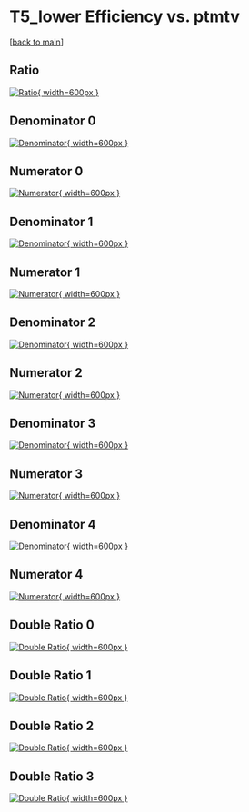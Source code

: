 # T5_lower Efficiency vs. ptmtv

[[back to main](./)]



## Ratio

[![Ratio](../mtv/var/T5_lower_base_321_-1_eff_ptmtv.png){ width=600px }](../mtv/var/T5_lower_base_321_-1_eff_ptmtv.pdf)

## Denominator 0

[![Denominator](../mtv/den/T5_lower_base_321_-1_eff_ptmtv_den0.png){ width=600px }](../mtv/den/T5_lower_base_321_-1_eff_ptmtv_den0.pdf)

## Numerator 0

[![Numerator](../mtv/num/T5_lower_base_321_-1_eff_ptmtv_num0.png){ width=600px }](../mtv/num/T5_lower_base_321_-1_eff_ptmtv_num0.pdf)

## Denominator 1

[![Denominator](../mtv/den/T5_lower_base_321_-1_eff_ptmtv_den1.png){ width=600px }](../mtv/den/T5_lower_base_321_-1_eff_ptmtv_den1.pdf)

## Numerator 1

[![Numerator](../mtv/num/T5_lower_base_321_-1_eff_ptmtv_num1.png){ width=600px }](../mtv/num/T5_lower_base_321_-1_eff_ptmtv_num1.pdf)

## Denominator 2

[![Denominator](../mtv/den/T5_lower_base_321_-1_eff_ptmtv_den2.png){ width=600px }](../mtv/den/T5_lower_base_321_-1_eff_ptmtv_den2.pdf)

## Numerator 2

[![Numerator](../mtv/num/T5_lower_base_321_-1_eff_ptmtv_num2.png){ width=600px }](../mtv/num/T5_lower_base_321_-1_eff_ptmtv_num2.pdf)

## Denominator 3

[![Denominator](../mtv/den/T5_lower_base_321_-1_eff_ptmtv_den3.png){ width=600px }](../mtv/den/T5_lower_base_321_-1_eff_ptmtv_den3.pdf)

## Numerator 3

[![Numerator](../mtv/num/T5_lower_base_321_-1_eff_ptmtv_num3.png){ width=600px }](../mtv/num/T5_lower_base_321_-1_eff_ptmtv_num3.pdf)

## Denominator 4

[![Denominator](../mtv/den/T5_lower_base_321_-1_eff_ptmtv_den4.png){ width=600px }](../mtv/den/T5_lower_base_321_-1_eff_ptmtv_den4.pdf)

## Numerator 4

[![Numerator](../mtv/num/T5_lower_base_321_-1_eff_ptmtv_num4.png){ width=600px }](../mtv/num/T5_lower_base_321_-1_eff_ptmtv_num4.pdf)

## Double Ratio 0

[![Double Ratio](../mtv/ratio/T5_lower_base_321_-1_eff_ptmtv_ratio0.png){ width=600px }](../mtv/ratio/T5_lower_base_321_-1_eff_ptmtv_ratio0.pdf)

## Double Ratio 1

[![Double Ratio](../mtv/ratio/T5_lower_base_321_-1_eff_ptmtv_ratio1.png){ width=600px }](../mtv/ratio/T5_lower_base_321_-1_eff_ptmtv_ratio1.pdf)

## Double Ratio 2

[![Double Ratio](../mtv/ratio/T5_lower_base_321_-1_eff_ptmtv_ratio2.png){ width=600px }](../mtv/ratio/T5_lower_base_321_-1_eff_ptmtv_ratio2.pdf)

## Double Ratio 3

[![Double Ratio](../mtv/ratio/T5_lower_base_321_-1_eff_ptmtv_ratio3.png){ width=600px }](../mtv/ratio/T5_lower_base_321_-1_eff_ptmtv_ratio3.pdf)

